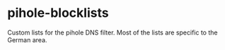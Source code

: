# pihole-blocklists

Custom lists for the pihole DNS filter.
Most of the lists are specific to the German area.